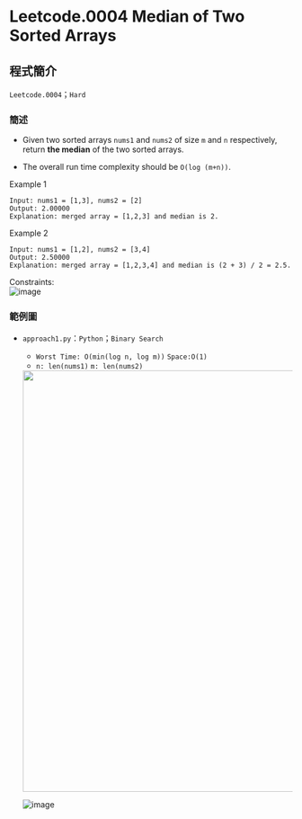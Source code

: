 # Leetcode.0004 Median of Two Sorted Arrays
## 程式簡介
`Leetcode.0004`；`Hard`
### 簡述
* Given two sorted arrays `nums1` and `nums2` of size `m` and `n` respectively, return **the median** of the two sorted arrays.

* The overall run time complexity should be `O(log (m+n))`.


Example 1
```
Input: nums1 = [1,3], nums2 = [2]
Output: 2.00000
Explanation: merged array = [1,2,3] and median is 2.
```
Example 2
```
Input: nums1 = [1,2], nums2 = [3,4]
Output: 2.50000
Explanation: merged array = [1,2,3,4] and median is (2 + 3) / 2 = 2.5.
```

Constraints:  
![image](https://user-images.githubusercontent.com/93152909/158287422-11f29871-e069-4a9c-85d0-3a283bbbcb53.png)

### 範例圖
* `approach1.py`：`Python`；`Binary Search`
  *  `Worst Time: O(min(log n, log m))` `Space:O(1)`
  *  `n: len(nums1)` `m: len(nums2)`

  <img src="https://user-images.githubusercontent.com/93152909/158291419-6e84c717-f638-4b30-8271-ecb0a5bcfe89.png" width="750px">
  
  ![image](https://user-images.githubusercontent.com/93152909/158287945-9cc42d36-02c5-4b06-856f-82efef38be88.png)



